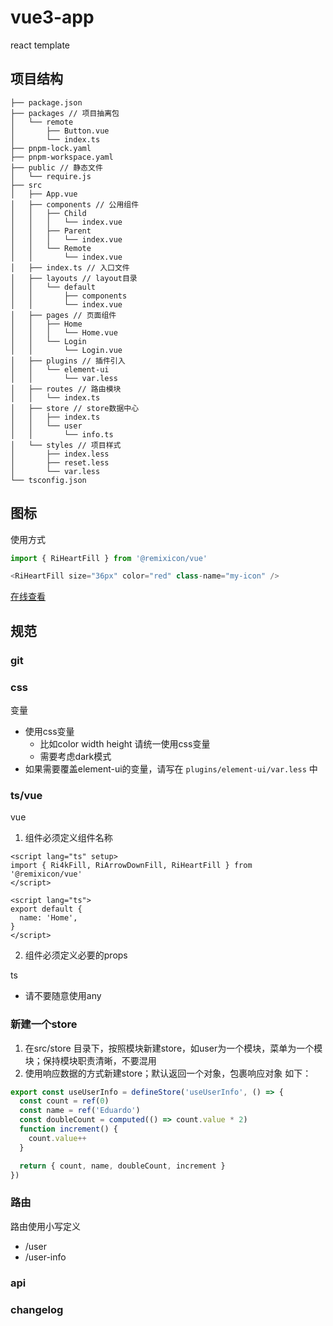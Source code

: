 # vue3-app
react template


## 项目结构

```
├── package.json
├── packages // 项目抽离包
│   └── remote
│       ├── Button.vue
│       └── index.ts
├── pnpm-lock.yaml
├── pnpm-workspace.yaml
├── public // 静态文件
│   └── require.js
├── src
│   ├── App.vue
│   ├── components // 公用组件
│   │   ├── Child
│   │   │   └── index.vue
│   │   ├── Parent
│   │   │   └── index.vue
│   │   └── Remote
│   │       └── index.vue
│   ├── index.ts // 入口文件
│   ├── layouts // layout目录
│   │   └── default
│   │       ├── components
│   │       └── index.vue
│   ├── pages // 页面组件
│   │   ├── Home
│   │   │   └── Home.vue
│   │   └── Login
│   │       └── Login.vue
│   ├── plugins // 插件引入
│   │   └── element-ui
│   │       └── var.less
│   ├── routes // 路由模块
│   │   └── index.ts
│   ├── store // store数据中心
│   │   ├── index.ts
│   │   └── user
│   │       └── info.ts
│   └── styles // 项目样式
│       ├── index.less
│       ├── reset.less
│       └── var.less
└── tsconfig.json

```

## 图标

使用方式

```js
import { RiHeartFill } from '@remixicon/vue'

<RiHeartFill size="36px" color="red" class-name="my-icon" />
```

[在线查看](https://remixicon.com/)


## 规范

### git

### css

变量

- 使用css变量
  - 比如color width height 请统一使用css变量
  - 需要考虑dark模式
- 如果需要覆盖element-ui的变量，请写在 `plugins/element-ui/var.less` 中

### ts/vue

vue

1. 组件必须定义组件名称

```vue
<script lang="ts" setup>
import { Ri4kFill, RiArrowDownFill, RiHeartFill } from '@remixicon/vue'
</script>

<script lang="ts">
export default {
  name: 'Home',
}
</script>
```

2. 组件必须定义必要的props

ts

- 请不要随意使用any

### 新建一个store

1. 在src/store 目录下，按照模块新建store，如user为一个模块，菜单为一个模块；保持模块职责清晰，不要混用
2. 使用响应数据的方式新建store；默认返回一个对象，包裹响应对象 如下：

```js
export const useUserInfo = defineStore('useUserInfo', () => {
  const count = ref(0)
  const name = ref('Eduardo')
  const doubleCount = computed(() => count.value * 2)
  function increment() {
    count.value++
  }

  return { count, name, doubleCount, increment }
})
```

### 路由

路由使用小写定义

- /user
- /user-info

### api

### changelog